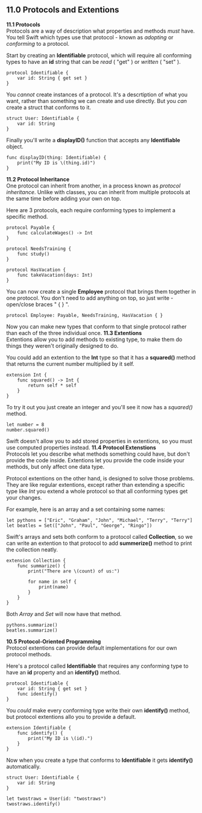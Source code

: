 ## 11.0 Protocols and Extentions
**11.1 Protocols**  
Protocols are a way of description what properties and methods *must* have. You tell Swift which types use that protocol - known as *adopting* or *conforming* to a protocol.  

Start by creating an **Identifiable** protocol, which will require all conforming types to have an **id** string that can be *read* ( "get" ) or *written* ( "set" ).
```
protocol Identifiable {
    var id: String { get set }
}
```
You *cannot* create instances of a protocol. It's a descrtiption of what you want, rather than something we can create and use directly. But you *can* create a struct that conforms to it.
```
struct User: Identifiable {
    var id: String
}
```
Finally you'll write a **displayID()** function that accepts any **Identifiable** object.
```
func displayID(thing: Identifiable) {
    print("My ID is \(thing.id)")
}
```
**11.2 Protocol Inheritance**  
One protocol can inherit from another, in a process known as *protocol inheritance*. Unlike with classes, you can inherit from multiple protocols at the same time before adding your own on top.  

Here are 3 protocols, each require conforming types to implement a specific method.
```
protocol Payable {
    func calculateWages() -> Int
}

protocol NeedsTraining {
    func study()
}

protocol HasVacation {
    func takeVacation(days: Int)
}
```
You can now create a single **Employee** protocol that brings them together in one protocol. You don't need to add anything on top, so just write - open/close braces " { } ".
```
protocol Employee: Payable, NeedsTraining, HasVacation { }
```
Now you can make new types that conform to that single protocol rather than each of the three individual once.
**11.3 Extentions**  
Extentions allow you to add methods to existing type, to make them do things they weren't originally designed to do.  

You could add an extention to the **Int** type so that it has a **squared()** method that returns the current number multiplied by it self.
```
extension Int {
    func squared() -> Int {
        return self * self
    }
}
```
To try it out you just create an integer and you'll see it now has a *squared()* method.
```
let number = 8
number.squared()
```
Swift doesn't allow you to add stored properties in extentions, so you must use computed properties instead.
**11.4 Protocol Extenstions**  
Protocols let you describe what methods something could have, but don't provide the code inside. Extentions let you provide the code inside your methods, but only affect one data type.  

Protocol extentions on the other hand, is designed to solve those problems. They are like regular extentions, except rather than extending a specific type like *Int* you extend a whole protocol so that all conforming types get your changes.  

For example, here is an array and a set containing some names:
```
let pythons = ["Eric", "Graham", "John", "Michael", "Terry", "Terry"]
let beatles = Set(["John", "Paul", "George", "Ringo"])
```
Swift's arrays and sets both conform to a protocol called **Collection**, so we can write an extention to that protocol to add **summerize()** method to print the collection neatly.
```
extension Collection {
    func summarize() {
        print("There are \(count) of us:")

        for name in self {
            print(name)
        }
    }
}
```
Both *Array* and *Set* will now have that method.
```
pythons.summarize()
beatles.summarize()
```
**10.5 Protocol-Oriented Programming**  
Protocol extentions can provide default implementations for our own protocol methods.  

Here's a protocol called **Identifiable** that requires any conforming type to have an **id** property and an **identify()** method.
```
protocol Identifiable {
    var id: String { get set }
    func identify()
}
```
You *could* make every conforming type write their own **identify()** method, but protocol extentions allo you to provide a default.
```
extension Identifiable {
    func identify() {
        print("My ID is \(id).")
    }
}
```
Now when you create a type that conforms to **Identifiable** it gets **identify()** automatically.
```
struct User: Identifiable {
    var id: String
}

let twostraws = User(id: "twostraws")
twostraws.identify()
```
